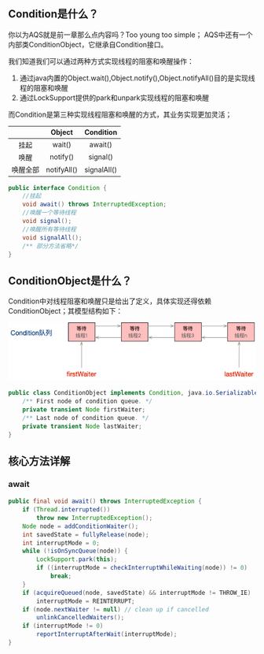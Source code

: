 ## Condition是什么？

你以为AQS就是前一章那么点内容吗？Too young too simple；
AQS中还有一个内部类ConditionObject，它继承自Condition接口。

我们知道我们可以通过两种方式实现线程的阻塞和唤醒操作：

1. 通过java内置的Object.wait(),Object.notify(),Object.notifyAll()目的是实现线程的阻塞和唤醒
2. 通过LockSupport提供的park和unpark实现线程的阻塞和唤醒

而Condition是第三种实现线程阻塞和唤醒的方式，其业务实现更加灵活；

||Object|Condition|
|:-----:|:-----:|:-:|
挂起|wait()|await()
唤醒|notify()|signal()
唤醒全部|notifyAll()|signalAll()

```java
public interface Condition {
    //挂起
    void await() throws InterruptedException;
    //唤醒一个等待线程
    void signal();
    //唤醒所有等待线程
    void signalAll();
    /** 部分方法省略*/
}
```

## ConditionObject是什么？

Condition中对线程阻塞和唤醒只是给出了定义，具体实现还得依赖ConditionObject；其模型结构如下：

![AQS_Condition_原理](/images/juc/01基础/AQS_Condition_原理.png)

```java
public class ConditionObject implements Condition, java.io.Serializable {
    /** First node of condition queue. */
    private transient Node firstWaiter;
    /** Last node of condition queue. */
    private transient Node lastWaiter;
}
```

## 核心方法详解

### await

```java
public final void await() throws InterruptedException {
    if (Thread.interrupted())
        throw new InterruptedException();
    Node node = addConditionWaiter();
    int savedState = fullyRelease(node);
    int interruptMode = 0;
    while (!isOnSyncQueue(node)) {
        LockSupport.park(this);
        if ((interruptMode = checkInterruptWhileWaiting(node)) != 0)
            break;
    }
    if (acquireQueued(node, savedState) && interruptMode != THROW_IE)
        interruptMode = REINTERRUPT;
    if (node.nextWaiter != null) // clean up if cancelled
        unlinkCancelledWaiters();
    if (interruptMode != 0)
        reportInterruptAfterWait(interruptMode);
}
```